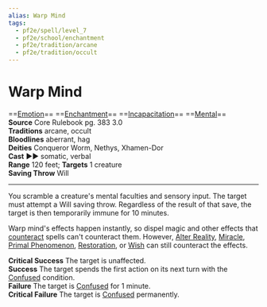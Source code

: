 ```yaml
---
alias: Warp Mind
tags:
  - pf2e/spell/level_7
  - pf2e/school/enchantment
  - pf2e/tradition/arcane
  - pf2e/tradition/occult
---
```


# Warp Mind

==[Emotion](../../../Traits/Emotion.md)== ==[Enchantment](../../../Traits/Enchantment.md)== ==[Incapacitation](../../../Traits/Incapacitation.md)== ==[Mental](../../../Traits/Mental.md)==  
__Source__ Core Rulebook pg. 383 3.0  
**Traditions** arcane, occult  
**Bloodlines** aberrant, hag  
**Deities** Conqueror Worm, Nethys, Xhamen-Dor  
**Cast** ►► somatic, verbal  
**Range** 120 feet; **Targets** 1 creature  
**Saving Throw** Will

---

You scramble a creature's mental faculties and sensory input. The target must attempt a Will saving throw. Regardless of the result of that save, the target is then temporarily immune for 10 minutes.

Warp mind's effects happen instantly, so dispel magic and other effects that [counteract](../../../Rules/Counteracting.md) spells can't counteract them. However, [Alter Reality](../Level%2010/Alter%20Reality.md), [Miracle](../Level%2010/Miracle.md), [Primal Phenomenon](../Level%2010/Primal%20Phenomenon.md), [Restoration](../Level%202/Restoration.md), or [Wish](../Level%2010/Wish.md) can still counteract the effects.

**Critical Success** The target is unaffected.  
**Success** The target spends the first action on its next turn with the [Confused](../../../Conditions/Confused.md) condition.  
**Failure** The target is [Confused](../../../Conditions/Confused.md) for 1 minute.  
**Critical Failure** The target is [Confused](../../../Conditions/Confused.md) permanently.

